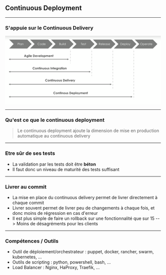 ## Continuous Deployment

----

### S'appuie sur le Continuous Delivery
<img src="img/wf-cdeployment.png" style="background:none; border:none; box-shadow:none;"/>

----

### Qu'est ce que le continuous deployment

> Le continuous deployment ajoute la dimension de mise en production automatique au continuous delivery

----

### Etre sûr de ses tests

* La validation par les tests doit être **béton**
* Il faut donc un niveau de maturité des tests suffisant

----

### Livrer au commit

* La mise en place du continuous delivery permet de livrer directement à chaque commit
* Livrer souvent permet de livrer peu de changements à chaque fois, et donc moins de régression en cas d'erreur
* Il est plus simple de faire un rollback sur une fonctionnalité que sur 15 --> Moins de désagréments pour les clients

----

### Compétences / Outils

* Outil de déploiement/orchestrateur : puppet, docker, rancher, swarm, kubernetes, ...
* Outils de scripting : python, powershell, bash, ...
* Load Balancer : Nginx, HaProxy, Traefik, ...
